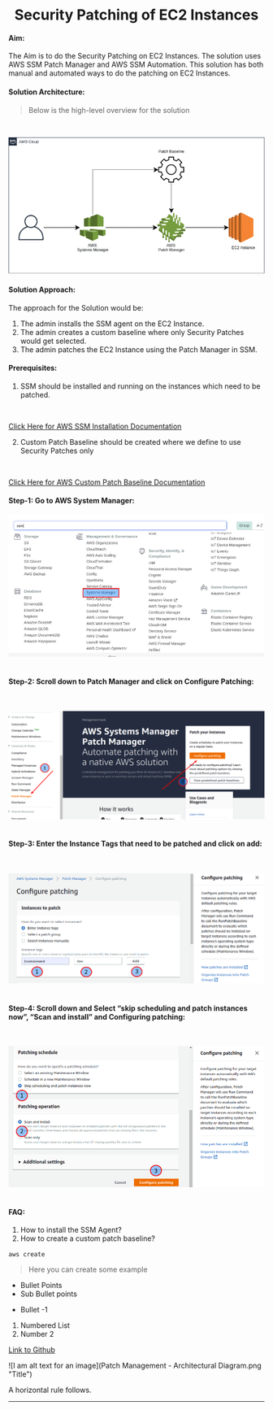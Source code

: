 # <center>Security Patching of EC2 Instances</center> 

#### Aim:

The Aim is to do the Security Patching on EC2 Instances. The solution uses AWS SSM Patch Manager and AWS SSM Automation. This solution has both manual and automated ways to do the patching on EC2 Instances.

#### Solution Architecture:

> Below is the high-level overview for the solution

<br />

![Patching Architecture](/images/patching-architecture.png)


#### Solution Approach:

The approach for the Solution would be:

1. The admin installs the SSM agent on the EC2 Instance.
2. The admin creates a custom baseline where only Security Patches would get selected.
3. The admin patches the EC2 Instance using the Patch Manager in SSM. 


#### Prerequisites:

1. SSM should be installed and running on the instances which need to be patched.
<br />

[Click Here for AWS SSM Installation Documentation](https://docs.aws.amazon.com/systems-manager/latest/userguide/sysman-manual-agent-install.html)
<br />

2. Custom Patch Baseline should be created where we define to use Security Patches only
<br />

[Click Here for AWS Custom Patch Baseline Documentation](https://docs.aws.amazon.com/systems-manager/latest/userguide/create-baseline-console-linux.html)
<br />


#### Step-1: Go to AWS System Manager: 
![Patching Architecture](/images/ssm-1.png)
<br />
<br />

#### Step-2: Scroll down to Patch Manager and click on Configure Patching:

<br />

![Patching Architecture](/images/ssm-2.png)
<br />
<br />

#### Step-3: Enter the Instance Tags that need to be patched and click on add:
<br />

![Patching Architecture](/images/ssm-3.png)
<br />
<br />

#### Step-4: Scroll down and Select “skip scheduling and patch instances now”, “Scan and install” and Configuring patching:
<br />

![Patching Architecture](/images/ssm-4.png)
<br />
<br />

#### FAQ: 

1. How to install the SSM Agent?
2. How to create a custom patch baseline?










```
aws create 

```

> Here you can create some example


* Bullet Points
* Sub Bullet points


- Bullet -1

1. Numbered List
2. Number 2


[Link to Github](https://github.com)

![I am alt text for an image](Patch Management - Architectural Diagram.png "Title")


A horizontal rule follows.
***














